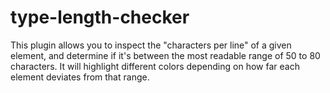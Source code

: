 type-length-checker
===================

This plugin allows you to inspect the "characters per line" of a given element, and determine if it's between the most readable range of 50 to 80 characters. It will highlight different colors depending on how far each element deviates from that range.
